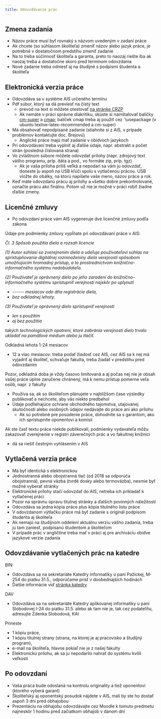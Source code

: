 ```yaml
---
title: Odovzdávanie prác
---
```


## Zmena zadania

  - Názov práce musí byť rovnaký s názvom uvedeným v zadaní práce
  - Ak chcete (so súhlasom školiteľa) zmeniť názov alebo jazyk práce, je
    potrebné v dostatočnom predstihu zmeniť zadanie
  - Na to treba súčinnosť školiteľa a garanta, preto to naozaj riešte
    iba ak naozaj treba a dostatočne skoro pred termínom odovzdania
  - Nové zadanie treba odniesť aj na študijné s podpismi študenta a
    školiteľa

## Elektronická verzia práce

  - Odovzdáva sa v systéme AIS určeného termínu
  - Pdf súbor, ktorý sa dá previesť na čistý text
      - prevod na text si môžete otestovať [na stránke
        CRZP](http://testdoc.crzp.sk/?fn=main)
      - Ak nemáte v práci správne diakritiku, skúste si nainštalovať
        balíčky [cm-super](https://www.ctan.org/pkg/cm-super) a
        [cmap](https://www.ctan.org/pkg/cmap); balíček cmap treba aj
        použiť cez `\\usepackage (v ubuntu texlive-latex-recommended a
        cm-super)
  - Má obsahovať nepodpísané zadanie (stiahnite si z AIS, v prípade
    problémov kontaktujte doc. Brejovú)
      - Anglické práce majú mať zadanie v obidvoch jazykoch
  - Pri odovzdávaní treba vyplniť aj ďalšie údaje, napr. abstrakt a
    počet strán (posledná číslovaná strana)
  - Vo zvláštnom súbore môžete odovzdať prílohy (napr. zdrojový text
    vášho programu, príp. dáta a pod., vo formáte zip, príp. tgz)
      - Ak je vaša príloha príliš veľká a nepodarí sa vám ju odovzdať,
        doneste ju aspoň na USB kľúči spolu s vytlačenou prácou. USB
        vložte do obálky, na ktorú napíšete vaše meno, názov práce a
        rok.
  - Keď máte odovzdanú prácu aj prílohy a všetko dobre prekontrolované,
    označte prácu ako finálnu. Potom už nie je možné v práci robiť
    žiadne ďalšie zmeny.

<!-- 
## Odovzdávanie do katedrového systému

  - Pre program INF vyžaduje Katedra informatiky odovzdanie práce
    aj do katedrového [systému](http://new.dcs.fmph.uniba.sk/index.php/Studium/Bakalarske/OdovzdavanieBakalarskychPrac)
-->

## Licenčné zmluvy

  - Po odovzdaní práce vám AIS vygeneruje dve licenčné zmluvy podľa
    zákona

Údaje pre podmienky zmluvy vypĺňate pri odovzdávaní práce v AIS:

*Čl. 3 Spôsob použitia diela a rozsah licencie*

*(1) Autor súhlasí so zverejnením diela a udeľuje používateľovi súhlas
na sprístupňovanie digitálnej rozmnoženiny diela verejnosti spôsobom
umožňujúcim hromadný prístup, a to prostredníctvom
knižnično-informačného systému nadobúdateľa.*

*(2) Používateľ je oprávnený dielo po jeho zaradení do
knižnično-informačného systému sprístupniť verejnosti najskôr po
uplynutí*

  - *------ mesiacov odo dňa registrácie diela,*
  - *bez odkladnej lehoty.*

*(3) Používateľ je oprávnený dielo sprístupniť verejnosti*

  - *len s použitím*
  - *aj bez použitia*

*takých technologických opatrení, ktoré zabránia verejnosti dielo trvalo
ukladať na pamäťové médium alebo ju tlačiť.*

Odkladná lehota 1-24 mesiacov

  - 12 a viac mesiacov: treba podať žiadosť cez AIS, cez AIS sa k nej má
    vyjadriť aj školiteľ, schvaľuje fakulta, treba žiadať v predstihu
    pred odovzdaním

Pozor, odkladná doba je vždy časovo limitovaná a aj počas nej nie je
obsah vašej práce úplne zaručene chránený, má k nemu prístup pomerne
veľa osôb, napr. z fakulty

  - Používa sa, ak so školiteľom plánujete v najbližšom čase výsledky
    publikovať a nechcete, aby vás niekto predbehol
  - Údaje podliehajúce ochrane obchodného tajomstva, utajovanej
    skutočnosti alebo osobných údajov nedávajte do práce ani ako
    prílohu
      - Ak sú potrebné pre posúdenie práce, dohodnite sa s garantom, ako
        ich sprístupníte oponentovi a komisii

Ak ste časť textu práce niekde publikovali, podmienky vydavateľa môžu
zakazovať zverejnenie v registri záverečných prác a vo fakultnej
knižnici

  - dá sa riešiť čestným vyhlásením v AIS

## Vytlačená verzia práce

  - Má byť identická s elektronickou
  - Jednostranná alebo obojstranná tlač (od 2018 sa odporúča
    obojstranná), pevná väzba (tvrdé dosky alebo termoväzba), nesmie
    byť možné vyberať stránky
  - Elektronické prílohy stačí odovzdať do AIS<!-- a v prípade INF do
    katedrového systému KI-->, netreba ich prikladať k vytlačenej práci
  - Pozor na správnu úpravu titulnej stránky a ďalších povinných
    náležitostí
  - Odovzdáva sa jedna kópia práce plus kópia titulného listu práce
  - V odovzdanom výtlačku práce má byť zadanie s originál podpisom
    študenta aj školiteľa
  - Ak nemajú na študijnom oddelení aktuálnu verziu vášho zadania, treba
    ju tam zaniesť, podpísanú študentom a školiteľom
  - V prípade prác v angličtine treba mať v práci aj pre archiváciu
    obidve jazykové verzie zadania

## Odovzdávanie vytlačených prác na katedre

BIN:

  - Odovzdáva sa na sekretariáte Katedry informatiky u pani Pažickej,
    M-254 do piatku 31.5., odporúčame prísť v doobednajších hodinách 
  - Ďalšie informácie viď [stránka
    katedry](http://new.dcs.fmph.uniba.sk/index.php/Studium/Bakalarske/OdovzdavanieBakalarskychPrac)

DAV

  - Odovzdáva sa na sekretariáte Katedry aplikovanej informatiky u pani Slobodovej I-24 do piatku 31.5. alebo ak tam nie je, tak cez podateľňu, adresujte Zdenka Slobodová, KAI

Prineste

  - 1 kópiu práce,
  - 1 kópiu titulnej strany (strana, na ktorej je aj pracovisko a
    študijný program),
  - e-mail na školiteľa, hlavne pokiaľ nie je z našej fakulty
  - Elektronickú prílohu, ak sa ju nepodarilo nahrať do systému kvôli
    veľkosti

## Po odovzdaní

  - Vaša práca bude odoslaná na kontrolu originality a tiež oponentovi
    (ktorého vyberá garant)
  - Školiteľský aj oponentský posudok nájdete v AIS, mali by ste ho
    dostať aspoň 3 dni pred obhajobou
  - Prezentáciu na obhajobu odovzdávajte cez Moodle k tomuto predmetu najneskôr 1 hodinu pred začiatkom obhajob v danom dni

